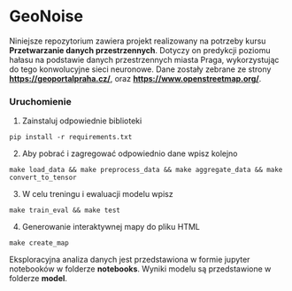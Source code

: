 # GeoNoise

Niniejsze repozytorium zawiera projekt realizowany na potrzeby kursu **Przetwarzanie danych przestrzennych**. Dotyczy on predykcji poziomu hałasu na podstawie danych przestrzennych miasta Praga, wykorzystując do tego konwolucyjne sieci neuronowe. Dane zostały zebrane ze strony **https://geoportalpraha.cz/**, oraz **https://www.openstreetmap.org/**. 

### Uruchomienie

1. Zainstaluj odpowiednie biblioteki

```
pip install -r requirements.txt
```

2. Aby pobrać i zagregować odpowiednio dane wpisz kolejno

```
make load_data && make preprocess_data && make aggregate_data && make convert_to_tensor
```

3. W celu treningu i ewaluacji modelu wpisz

```
make train_eval && make test
```

4. Generowanie interaktywnej mapy do pliku HTML

```
make create_map
```

Eksploracyjna analiza danych jest przedstawiona w formie jupyter notebooków w folderze **notebooks**.
Wyniki modelu są przedstawione w folderze **model**.

